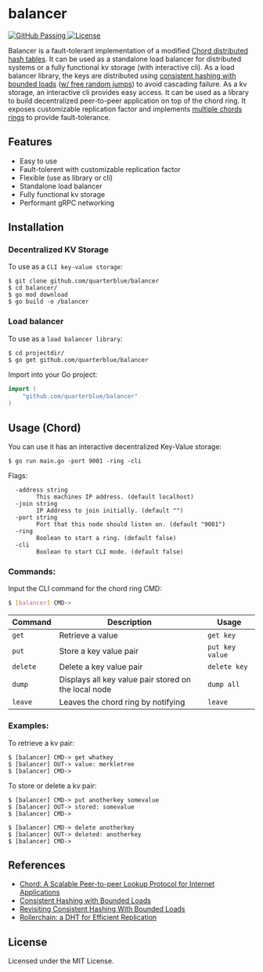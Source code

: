 # balancer

<a href="https://github.com/quarterblue/balancer/actions/workflows/go.yml" target="_blank">
  <img src="https://github.com/quarterblue/balancer/actions/workflows/go.yml/badge.svg" alt="GitHub Passing">
</a>
<a href="https://github.com/quarterblue/pbalancer/blob/main/LICENSE" target="_blank">
  <img src="https://img.shields.io/badge/license-MIT-blue.svg" alt="License">
</a>

Balancer is a fault-tolerant implementation of a modified <a href="https://pdos.csail.mit.edu/papers/ton:chord/paper-ton.pdf">Chord distributed hash tables</a>. It can be used as a standalone load balancer for distributed systems or a fully functional kv storage (with interactive cli). As a load balancer library, the keys are distributed using <a href="https://ai.googleblog.com/2017/04/consistent-hashing-with-bounded-loads.html">consistent hashing with bounded loads</a> (<a href="https://arxiv.org/pdf/1908.08762.pdf">w/ free random jumps</a>) to avoid cascading failure. As a kv storage, an interactive cli provides easy access. It can be used as a library to build decentralized peer-to-peer application on top of the chord ring. It exposes customizable replication factor and implements <a href="https://www.gsd.inesc-id.pt/~jgpaiva/pubs/nca13.pdf">multiple chords rings</a> to provide fault-tolerance.

## Features

- Easy to use
- Fault-tolerent with customizable replication factor
- Flexible (use as library or cli)
- Standalone load balancer
- Fully functional kv storage
- Performant gRPC networking

## Installation

### Decentralized KV Storage

To use as a `CLI key-value storage`:

```shell
$ git clone github.com/quarterblue/balancer
$ cd balancer/
$ go mod download
$ go build -o /balancer
```

### Load balancer

To use as a `load balancer library`:

```shell
$ cd projectdir/
$ go get github.com/quarterblue/balancer
```

Import into your Go project:

```go
import (
  	"github.com/quarterblue/balancer"
)
```



## Usage (Chord)

You can use it has an interactive decentralized Key-Value storage:

```shell
$ go run main.go -port 9001 -ring -cli
```
Flags: 

```shell
  -address string
        This machines IP address. (default localhost)
  -join string
        IP Address to join initially. (default "")
  -port string
        Port that this node should listen on. (default "9001")
  -ring
        Boolean to start a ring. (default false)
  -cli
        Boolean to start CLI mode. (default false)
```
### Commands:

Input the CLI command for the chord ring CMD:

```bash
$ [balancer] CMD-> 
```

| Command | Description  | Usage  | 
| ------ | -------- | ---------------- | 
| `get`   | Retrieve a value | `get key` |
| `put`   | Store a key value pair | `put key value` | 
| `delete` | Delete a key value pair | `delete key` | 
| `dump`  | Displays all key value pair stored on the local node| `dump all` | 
| `leave`  | Leaves the chord ring by notifying | `leave` | 

### Examples:

To retrieve a kv pair:

```shell
$ [balancer] CMD-> get whatkey
$ [balancer] OUT-> value: merkletree
$ [balancer] CMD-> 
```

To store or delete a kv pair:

```shell
$ [balancer] CMD-> put anotherkey somevalue
$ [balancer] OUT-> stored: somevalue
$ [balancer] CMD-> 

$ [balancer] CMD-> delete anotherkey
$ [balancer] OUT-> deleted: anotherkey
$ [balancer] CMD-> 
```


## References

- <a href="https://pdos.csail.mit.edu/papers/ton:chord/paper-ton.pdf">Chord: A Scalable Peer-to-peer Lookup Protocol for Internet Applications</a>
- <a href="https://ai.googleblog.com/2017/04/consistent-hashing-with-bounded-loads.html">Consistent Hashing with Bounded Loads </a>
- <a href="https://arxiv.org/pdf/1908.08762.pdf">Revisiting Consistent Hashing With Bounded Loads</a>
- <a href="https://www.gsd.inesc-id.pt/~jgpaiva/pubs/nca13.pdf">Rollerchain: a DHT for Efficient Replication</a>

## License

Licensed under the MIT License.

